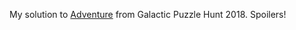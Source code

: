 My solution to [Adventure](https://2018.galacticpuzzlehunt.com/puzzle/adventure.html) from Galactic Puzzle Hunt 2018.  Spoilers!
